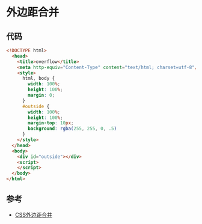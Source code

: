 # 外边距合并

## 代码
```html
<!DOCTYPE html>
  <head>
    <title>overflow</title>
    <meta http-equiv="Content-Type" content="text/html; charset=utf-8"/>
	<style>
	  html, body {
	    width: 100%;
	    height: 100%;
        margin: 0;
	  }
	  #outside {
	    width: 100%;
		height: 100%;
		margin-top: 10px;
		background: rgba(255, 255, 0, .5)
	  }
	</style>
  </head>
  <body>
    <div id="outside"></div>
    <script>
    </script>
  </body>
</html>
```

## 参考
- [CSS外边距合并](http://www.w3school.com.cn/css/css_margin_collapsing.asp)
